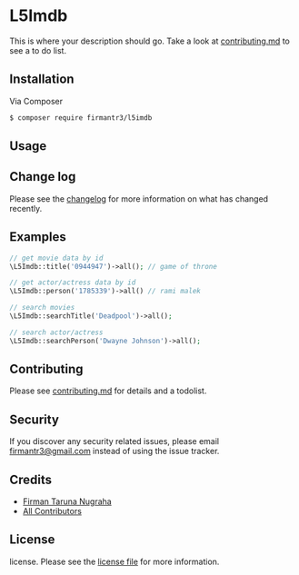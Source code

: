 # L5Imdb

This is where your description should go. Take a look at [contributing.md](contributing.md) to see a to do list.

## Installation

Via Composer

``` bash
$ composer require firmantr3/l5imdb
```

## Usage

## Change log

Please see the [changelog](changelog.md) for more information on what has changed recently.

## Examples

```php
// get movie data by id
\L5Imdb::title('0944947')->all(); // game of throne

// get actor/actress data by id
\L5Imdb::person('1785339')->all() // rami malek

// search movies
\L5Imdb::searchTitle('Deadpool')->all();

// search actor/actress
\L5Imdb::searchPerson('Dwayne Johnson')->all();

```

## Contributing

Please see [contributing.md](contributing.md) for details and a todolist.

## Security

If you discover any security related issues, please email firmantr3@gmail.com instead of using the issue tracker.

## Credits

- [Firman Taruna Nugraha][link-author]
- [All Contributors][link-contributors]

## License

license. Please see the [license file](license.md) for more information.

[ico-version]: https://img.shields.io/packagist/v/firmantr3/l5imdb.svg?style=flat-square
[ico-downloads]: https://img.shields.io/packagist/dt/firmantr3/l5imdb.svg?style=flat-square
[ico-travis]: https://img.shields.io/travis/firmantr3/l5imdb/master.svg?style=flat-square
[ico-styleci]: https://styleci.io/repos/12345678/shield

[link-packagist]: https://packagist.org/packages/firmantr3/l5imdb
[link-downloads]: https://packagist.org/packages/firmantr3/l5imdb
[link-travis]: https://travis-ci.org/firmantr3/l5imdb
[link-styleci]: https://styleci.io/repos/12345678
[link-author]: https://github.com/firmantr3
[link-contributors]: ../../contributors]
